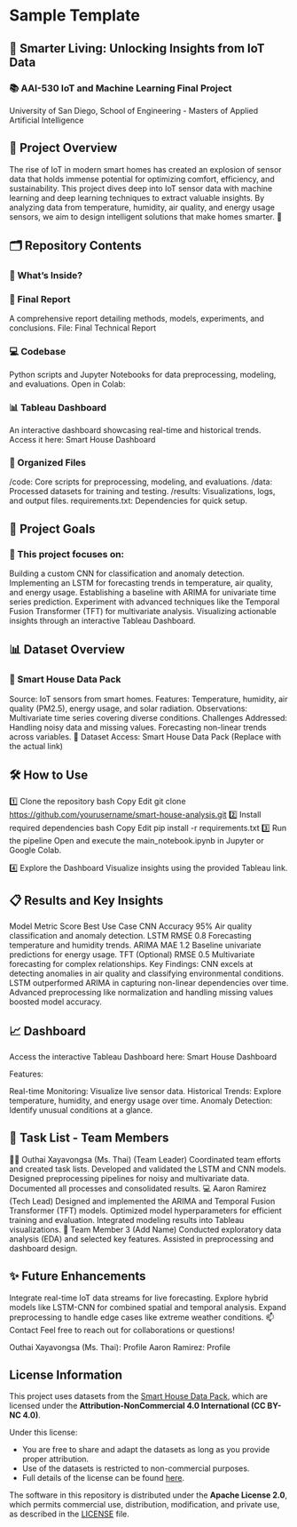 # Sample Template
## 🏡 Smarter Living: Unlocking Insights from IoT Data
### 📚 AAI-530 IoT and Machine Learning Final Project
University of San Diego, School of Engineering - Masters of Applied Artificial Intelligence

## 🚀 Project Overview
The rise of IoT in modern smart homes has created an explosion of sensor data that holds immense potential for optimizing comfort, efficiency, and sustainability.
This project dives deep into IoT sensor data with machine learning and deep learning techniques to extract valuable insights.
By analyzing data from temperature, humidity, air quality, and energy usage sensors, we aim to design intelligent solutions that make homes smarter. 🌟

## 🗂 Repository Contents
### 📁 What’s Inside?
### 📄 Final Report

A comprehensive report detailing methods, models, experiments, and conclusions.
File: Final Technical Report
### 💻 Codebase

Python scripts and Jupyter Notebooks for data preprocessing, modeling, and evaluations.
Open in Colab:

### 📊 Tableau Dashboard

An interactive dashboard showcasing real-time and historical trends.
Access it here: Smart House Dashboard
### 📂 Organized Files

/code: Core scripts for preprocessing, modeling, and evaluations.
/data: Processed datasets for training and testing.
/results: Visualizations, logs, and output files.
requirements.txt: Dependencies for quick setup.
## 🎯 Project Goals
### 🌟 This project focuses on:

Building a custom CNN for classification and anomaly detection.
Implementing an LSTM for forecasting trends in temperature, air quality, and energy usage.
Establishing a baseline with ARIMA for univariate time series prediction.
Experiment with advanced techniques like the Temporal Fusion Transformer (TFT) for multivariate analysis.
Visualizing actionable insights through an interactive Tableau Dashboard.
## 📊 Dataset Overview
### 📂 Smart House Data Pack
Source: IoT sensors from smart homes.
Features:
Temperature, humidity, air quality (PM2.5), energy usage, and solar radiation.
Observations: Multivariate time series covering diverse conditions.
Challenges Addressed:
Handling noisy data and missing values.
Forecasting non-linear trends across variables.
🔗 Dataset Access: Smart House Data Pack (Replace with the actual link)

## 🛠️ How to Use
1️⃣ Clone the repository
bash
Copy
Edit
git clone https://github.com/yourusername/smart-house-analysis.git
2️⃣ Install required dependencies
bash
Copy
Edit
pip install -r requirements.txt
3️⃣ Run the pipeline
Open and execute the main_notebook.ipynb in Jupyter or Google Colab.

4️⃣ Explore the Dashboard
Visualize insights using the provided Tableau link.

## 📋 Results and Key Insights
Model	Metric	Score	Best Use Case
CNN	Accuracy	95%	Air quality classification and anomaly detection.
LSTM	RMSE	0.8	Forecasting temperature and humidity trends.
ARIMA	MAE	1.2	Baseline univariate predictions for energy usage.
TFT (Optional)	RMSE	0.5	Multivariate forecasting for complex relationships.
Key Findings:
CNN excels at detecting anomalies in air quality and classifying environmental conditions.
LSTM outperformed ARIMA in capturing non-linear dependencies over time.
Advanced preprocessing like normalization and handling missing values boosted model accuracy.
## 📈 Dashboard
Access the interactive Tableau Dashboard here:
Smart House Dashboard

Features:

Real-time Monitoring: Visualize live sensor data.
Historical Trends: Explore temperature, humidity, and energy usage over time.
Anomaly Detection: Identify unusual conditions at a glance.
## 📅 Task List - Team Members
🧑‍💼 Outhai Xayavongsa (Ms. Thai) (Team Leader)
Coordinated team efforts and created task lists.
Developed and validated the LSTM and CNN models.
Designed preprocessing pipelines for noisy and multivariate data.
Documented all processes and consolidated results.
💻 Aaron Ramirez (Tech Lead)
Designed and implemented the ARIMA and Temporal Fusion Transformer (TFT) models.
Optimized model hyperparameters for efficient training and evaluation.
Integrated modeling results into Tableau visualizations.
🔧 Team Member 3 (Add Name)
Conducted exploratory data analysis (EDA) and selected key features.
Assisted in preprocessing and dashboard design.
## ✨ Future Enhancements
Integrate real-time IoT data streams for live forecasting.
Explore hybrid models like LSTM-CNN for combined spatial and temporal analysis.
Expand preprocessing to handle edge cases like extreme weather conditions.
📫 Contact
Feel free to reach out for collaborations or questions!

Outhai Xayavongsa (Ms. Thai): Profile
Aaron Ramirez: Profile

## License Information

This project uses datasets from the [Smart House Data Pack](https://www.kaggle.com/datasets/ssiatuos/smart-house-data-pack), which are licensed under the **Attribution-NonCommercial 4.0 International (CC BY-NC 4.0)**. 

Under this license:
- You are free to share and adapt the datasets as long as you provide proper attribution.
- Use of the datasets is restricted to non-commercial purposes.
- Full details of the license can be found [here](https://creativecommons.org/licenses/by-nc/4.0/).

The software in this repository is distributed under the **Apache License 2.0**, which permits commercial use, distribution, modification, and private use, as described in the [LICENSE](LICENSE) file.
